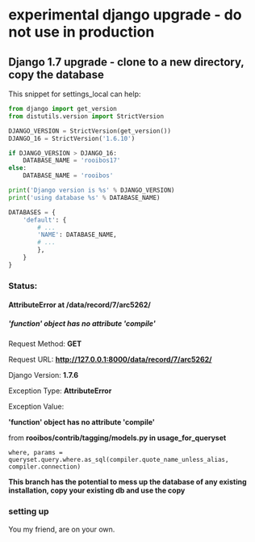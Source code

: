 #  experimental django upgrade - do not use in production


## Django 1.7 upgrade - clone to a new directory, copy the database

This snippet for settings_local can help:

```python
from django import get_version
from distutils.version import StrictVersion

DJANGO_VERSION = StrictVersion(get_version())
DJANGO_16 = StrictVersion('1.6.10')

if DJANGO_VERSION > DJANGO_16:
    DATABASE_NAME = 'rooibos17'
else:
    DATABASE_NAME = 'rooibos'

print('Django version is %s' % DJANGO_VERSION)
print('using database %s' % DATABASE_NAME)

DATABASES = {
    'default': {
        # ...
        'NAME': DATABASE_NAME,
        # ...
        },
    }
}


```

### **Status:** 

#### AttributeError at /data/record/7/arc5262/
##### 'function' object has no attribute 'compile'

Request Method:	**GET**

Request URL:	**http://127.0.0.1:8000/data/record/7/arc5262/**

Django Version:	**1.7.6**

Exception Type:	**AttributeError**

Exception Value:	

**'function' object has no attribute 'compile'**

from __rooibos/contrib/tagging/models.py in usage_for_queryset__

```where, params = queryset.query.where.as_sql(compiler.quote_name_unless_alias, compiler.connection) ```

**This branch has the potential to mess up the database of any existing installation, copy your existing db and use the copy**


### setting up

You my friend, are on your own.
